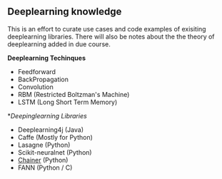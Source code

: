 ## Deeplearning knowledge

This is an effort to curate use cases and code examples of exisiting deeplearning libraries. There will also be notes about the the theory of deeplearning added in due course. 

**Deeplearning Techinques**
- Feedforward
- BackPropagation
- Convolution
- RBM (Restricted Boltzman's Machine)
- LSTM (Long Short Term Memory)


**Deepinglearning Libraries*

- Deeplearning4j (Java)
- Caffe (Mostly for Python)
- Lasagne (Python)
- Scikit-neuralnet (Python)
- [Chainer](http://chainer.readthedocs.org/en/latest/reference/optimizers.html) (Python)
- FANN (Python / C)
